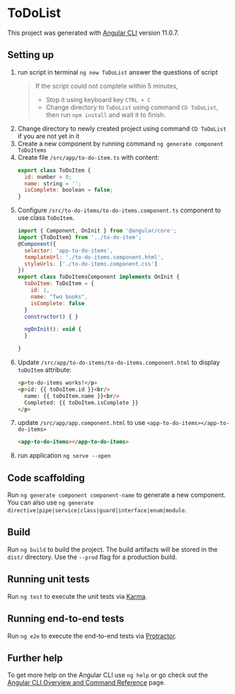 # ToDoList

This project was generated with [Angular CLI](https://github.com/angular/angular-cli) version 11.0.7.
## Setting up
1. run script in terminal `ng new ToDoList` answer the questions of script
	> If the script could not complete within 5 minutes, 
	>
	>	* Stop it using keyboard key `CTRL + C`
	>	* Change directory to `ToDoList` using command `CD ToDoList`, then run `npm install` and wait it to finish.
2. Change directory to newly created project using command `CD ToDoList` if you are not yet in it
3. Create a new component by running command `ng generate component ToDoItems`
4. Create file `/src/app/to-do-item.ts` with content:
	``` javascript
	export class ToDoItem {
	  id: number = 0;
	  name: string = '';
	  isComplete: boolean = false;
	}
	```
5. Configure `/src/to-do-items/to-do-items.component.ts` component to use class `ToDoItem`.
	``` javascript
	import { Component, OnInit } from '@angular/core';
	import {ToDoItem} from '../to-do-item';
	@Component({
	  selector: 'app-to-do-items',
	  templateUrl: './to-do-items.component.html',
	  styleUrls: ['./to-do-items.component.css']
	})
	export class ToDoItemsComponent implements OnInit {
	  toDoItem: ToDoItem = {
		id: 1,
		name: "Two books",
		isComplete: false
	  }
	  constructor() { }

	  ngOnInit(): void {
	  }

	}
	```
6. Update `/src/app/to-do-items/to-do-items.component.html` to display `toDoItem` attribute:
	``` html
	<p>to-do-items works!</p>
	<p>id: {{ toDoItem.id }}<br/>
	  name: {{ toDoItem.name }}<br/>
	  Completed: {{ toDoItem.isComplete }}
	</p>
	```
7. update `/src/app/app.component.html` to use `<app-to-do-items></app-to-do-items>`
	``` html
	<app-to-do-items></app-to-do-items>
	```
8. run application `ng serve --open`

## Code scaffolding

Run `ng generate component component-name` to generate a new component. You can also use `ng generate directive|pipe|service|class|guard|interface|enum|module`.

## Build

Run `ng build` to build the project. The build artifacts will be stored in the `dist/` directory. Use the `--prod` flag for a production build.

## Running unit tests

Run `ng test` to execute the unit tests via [Karma](https://karma-runner.github.io).

## Running end-to-end tests

Run `ng e2e` to execute the end-to-end tests via [Protractor](http://www.protractortest.org/).

## Further help

To get more help on the Angular CLI use `ng help` or go check out the [Angular CLI Overview and Command Reference](https://angular.io/cli) page.
